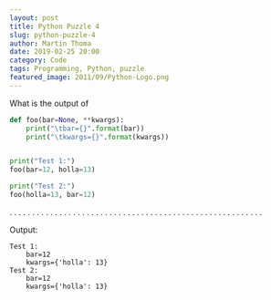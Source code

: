```yaml
---
layout: post
title: Python Puzzle 4
slug: python-puzzle-4
author: Martin Thoma
date: 2019-02-25 20:00
category: Code
tags: Programming, Python, puzzle
featured_image: 2011/09/Python-Logo.png
---
```

What is the output of

```python
def foo(bar=None, **kwargs):
    print("\tbar={}".format(bar))
    print("\tkwargs={}".format(kwargs))


print("Test 1:")
foo(bar=12, holla=13)

print("Test 2:")
foo(holla=13, bar=12)
```

.
.
.
.
.
.
.
.
.
.
.
.
.
.
.
.
.
.
.
.
.
.
.
.
.
.
.
.
.
.
.
.
.
.
.
.
.
.
.
.
.
.
.
.
.
.
.
.
.
.
.
.
.
.
.
.


Output:

```text
Test 1:
    bar=12
    kwargs={'holla': 13}
Test 2:
    bar=12
    kwargs={'holla': 13}
```
